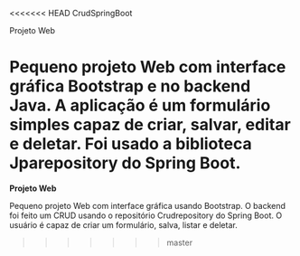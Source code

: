 <<<<<<< HEAD
CrudSpringBoot

Projeto Web

Pequeno projeto Web com interface gráfica Bootstrap e no backend Java. A aplicação é um formulário simples capaz de criar, salvar, editar e deletar. Foi usado a biblioteca Jparepository do Spring Boot.
=======
**Projeto Web**

Pequeno projeto Web com interface gráfica usando Bootstrap. O backend foi feito um CRUD usando o repositório Crudrepository do Spring Boot. O usuário é capaz de criar um formulário, salva, listar e deletar.

>>>>>>> master
